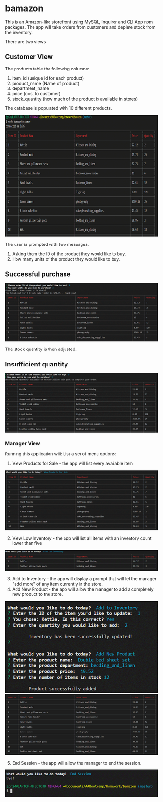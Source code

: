 # bamazon

This is an Amazon-like storefront using MySQL, Inquirer and CLI App npm packages.
The app will take orders from customers and deplete stock from the inventory.

There are two views 
## Customer View
The products table the following columns:

1. item_id (unique id for each product)
2. product_name (Name of product)
3. department_name
4. price (cost to customer)
5. stock_quantity (how much of the product is available in stores)

The database is populated with 10 different products.

<img src="Images/BamazonCustomer1.gif" height="400" alt="Screenshot"/> 

The user is prompted with two messages.
1.  Asking them the ID of the product they would like to buy.
2.  How many units of the product they would like to buy.

## Successful purchase

<img src="Images/CustomerPurchaseSuccess.gif" alt="Screenshot"/> 

The stock quantity is then adjusted.

## Insufficient quantity

<img src="Images/CustomerInsufficientQuantity.gif"  alt="Screenshot"/> 

### Manager View

Running this application will:
List a set of menu options:
1. View Products for Sale - the app will list every available item

<img src="Images/ManagerViewProducts.gif"  alt="Screenshot"/> 

2. View Low Inventory - the app will list all items with an inventory count lower than five

<img src="Images/ManagerLowInventory.gif"  alt="Screenshot"/> 

3. Add to Inventory - the app will display a prompt that will let the manager "add more" of any item currently in the store.
4. Add New Product - the app will allow the manager to add a completely new product to the store.

<img src="Images/ManagerAddInventoryProduct.gif"  alt="Screenshot"/> 

<img src="Images/ManagerProductAdd.gif"  alt="Screenshot"/> 

5. End Session - the app will allow the manager to end the session.

<img src="Images/ManagerEndSession.gif"  alt="Screenshot"/> 



